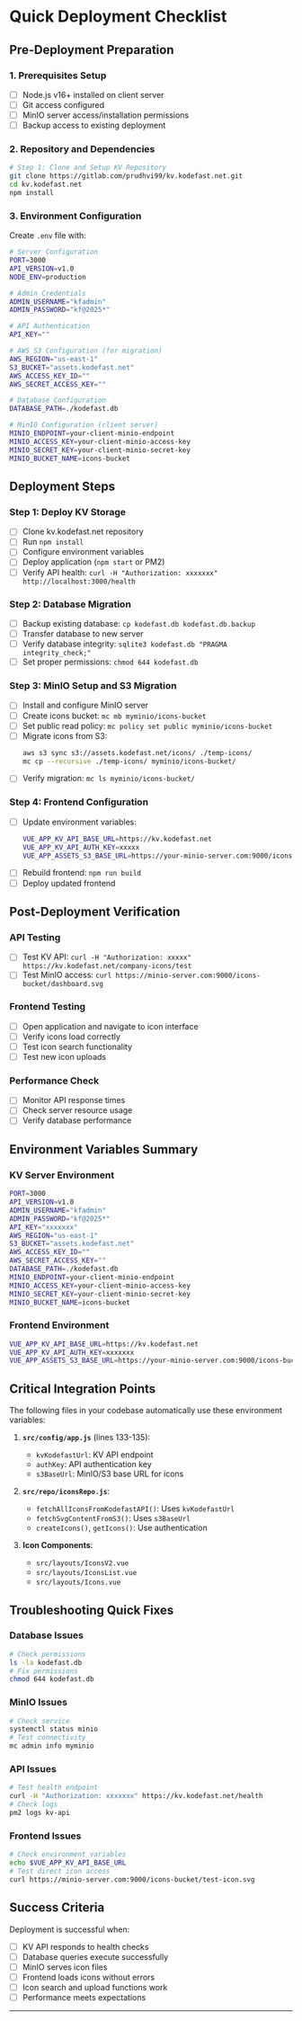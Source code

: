 # Quick Deployment Checklist

## Pre-Deployment Preparation

### 1. Prerequisites Setup

- [ ] Node.js v16+ installed on client server
- [ ] Git access configured
- [ ] MinIO server access/installation permissions
- [ ] Backup access to existing deployment

### 2. Repository and Dependencies

```bash
# Step 1: Clone and Setup KV Repository
git clone https://gitlab.com/prudhvi99/kv.kodefast.net.git
cd kv.kodefast.net
npm install
```

### 3. Environment Configuration

Create `.env` file with:

```bash
# Server Configuration
PORT=3000
API_VERSION=v1.0
NODE_ENV=production

# Admin Credentials
ADMIN_USERNAME="kfadmin"
ADMIN_PASSWORD="kf@2025*"

# API Authentication
API_KEY=""

# AWS S3 Configuration (for migration)
AWS_REGION="us-east-1"
S3_BUCKET="assets.kodefast.net"
AWS_ACCESS_KEY_ID=""
AWS_SECRET_ACCESS_KEY=""

# Database Configuration
DATABASE_PATH=./kodefast.db

# MinIO Configuration (client server)
MINIO_ENDPOINT=your-client-minio-endpoint
MINIO_ACCESS_KEY=your-client-minio-access-key
MINIO_SECRET_KEY=your-client-minio-secret-key
MINIO_BUCKET_NAME=icons-bucket
```

## Deployment Steps

### Step 1: Deploy KV Storage

- [ ] Clone kv.kodefast.net repository
- [ ] Run `npm install`
- [ ] Configure environment variables
- [ ] Deploy application (`npm start` or PM2)
- [ ] Verify API health: `curl -H "Authorization: xxxxxxx" http://localhost:3000/health`

### Step 2: Database Migration

- [ ] Backup existing database: `cp kodefast.db kodefast.db.backup`
- [ ] Transfer database to new server
- [ ] Verify database integrity: `sqlite3 kodefast.db "PRAGMA integrity_check;"`
- [ ] Set proper permissions: `chmod 644 kodefast.db`

### Step 3: MinIO Setup and S3 Migration

- [ ] Install and configure MinIO server
- [ ] Create icons bucket: `mc mb myminio/icons-bucket`
- [ ] Set public read policy: `mc policy set public myminio/icons-bucket`
- [ ] Migrate icons from S3:
  ```bash
  aws s3 sync s3://assets.kodefast.net/icons/ ./temp-icons/
  mc cp --recursive ./temp-icons/ myminio/icons-bucket/
  ```
- [ ] Verify migration: `mc ls myminio/icons-bucket/`

### Step 4: Frontend Configuration

- [ ] Update environment variables:
  ```bash
  VUE_APP_KV_API_BASE_URL=https://kv.kodefast.net
  VUE_APP_KV_API_AUTH_KEY=xxxxx
  VUE_APP_ASSETS_S3_BASE_URL=https://your-minio-server.com:9000/icons-bucket
  ```
- [ ] Rebuild frontend: `npm run build`
- [ ] Deploy updated frontend

## Post-Deployment Verification

### API Testing

- [ ] Test KV API: `curl -H "Authorization: xxxxx" https://kv.kodefast.net/company-icons/test`
- [ ] Test MinIO access: `curl https://minio-server.com:9000/icons-bucket/dashboard.svg`

### Frontend Testing

- [ ] Open application and navigate to icon interface
- [ ] Verify icons load correctly
- [ ] Test icon search functionality
- [ ] Test new icon uploads

### Performance Check

- [ ] Monitor API response times
- [ ] Check server resource usage
- [ ] Verify database performance

## Environment Variables Summary

### KV Server Environment

```bash
PORT=3000
API_VERSION=v1.0
ADMIN_USERNAME="kfadmin"
ADMIN_PASSWORD="kf@2025*"
API_KEY="xxxxxxx"
AWS_REGION="us-east-1"
S3_BUCKET="assets.kodefast.net"
AWS_ACCESS_KEY_ID=""
AWS_SECRET_ACCESS_KEY=""
DATABASE_PATH=./kodefast.db
MINIO_ENDPOINT=your-client-minio-endpoint
MINIO_ACCESS_KEY=your-client-minio-access-key
MINIO_SECRET_KEY=your-client-minio-secret-key
MINIO_BUCKET_NAME=icons-bucket
```

### Frontend Environment

```bash
VUE_APP_KV_API_BASE_URL=https://kv.kodefast.net
VUE_APP_KV_API_AUTH_KEY=xxxxxxx
VUE_APP_ASSETS_S3_BASE_URL=https://your-minio-server.com:9000/icons-bucket
```

## Critical Integration Points

The following files in your codebase automatically use these environment variables:

1. **`src/config/app.js`** (lines 133-135):

   - `kvKodefastUrl`: KV API endpoint
   - `authKey`: API authentication key
   - `s3BaseUrl`: MinIO/S3 base URL for icons

2. **`src/repo/iconsRepo.js`**:

   - `fetchAllIconsFromKodefastAPI()`: Uses `kvKodefastUrl`
   - `fetchSvgContentFromS3()`: Uses `s3BaseUrl`
   - `createIcons()`, `getIcons()`: Use authentication

3. **Icon Components**:
   - `src/layouts/IconsV2.vue`
   - `src/layouts/IconsList.vue`
   - `src/layouts/Icons.vue`

## Troubleshooting Quick Fixes

### Database Issues

```bash
# Check permissions
ls -la kodefast.db
# Fix permissions
chmod 644 kodefast.db
```

### MinIO Issues

```bash
# Check service
systemctl status minio
# Test connectivity
mc admin info myminio
```

### API Issues

```bash
# Test health endpoint
curl -H "Authorization: xxxxxxx" https://kv.kodefast.net/health
# Check logs
pm2 logs kv-api
```

### Frontend Issues

```bash
# Check environment variables
echo $VUE_APP_KV_API_BASE_URL
# Test direct icon access
curl https://minio-server.com:9000/icons-bucket/test-icon.svg
```

## Success Criteria

Deployment is successful when:

- [ ] KV API responds to health checks
- [ ] Database queries execute successfully
- [ ] MinIO serves icon files
- [ ] Frontend loads icons without errors
- [ ] Icon search and upload functions work
- [ ] Performance meets expectations

---
